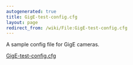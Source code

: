 ```yaml
---
autogenerated: true
title: GigE-test-config.cfg
layout: page
redirect_from: /wiki/File:GigE-test-config.cfg
---
```


A sample config file for GigE cameras.

[GigE-test-config.cfg](/media/files/GigE-test-config.cfg)
